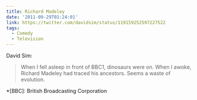 ```yaml
---
title: Richard Madeley
date: '2011-09-29T01:24:01'
link: https://twitter.com/davidsim/status/119159252597227522
tags:
  - Comedy
  - Television
---
```

David Sim:

> When I fell asleep in front of BBC1, dinosaurs were on. When I awoke, Richard Madeley had traced his ancestors. Seems a waste of evolution.

*[BBC]: British Broadcasting Corporation

